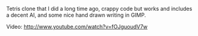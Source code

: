 Tetris clone that I did a long time ago, crappy code but works and includes a
decent AI, and some nice hand drawn writing in GIMP.

Video: http://www.youtube.com/watch?v=fOJguoudV7w